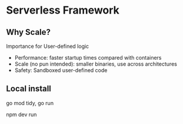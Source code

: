 # Serverless Framework

## Why Scale?

Importance for User-defined logic
- Performance: faster startup times compared with containers
- Scale (no pun intended): smaller binaries, use across architectures
- Safety: Sandboxed user-defined code

## Local install

go mod tidy, go run

npm dev run


